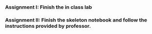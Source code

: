 ### Assignment I: Finish the in class lab 
### Assignment II: Finish the skeleton notebook and follow the instructions provided by professor.
